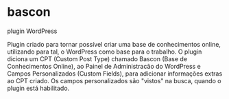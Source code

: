 # bascon
plugin WordPress

Plugin criado para tornar possível criar uma base de conhecimentos online, utilizando para tal, o WordPress como base para o trabalho. O plugin diciona um CPT (Custom Post Type) chamado Bascon (Base de Conhecimentos Online), ao Painel de Administracão do WordPress e Campos Personalizados (Custom Fields), para adicionar informações extras ao CPT criado. Os campos personalizados são "vistos" na busca, quando o plugin está habilitado.
